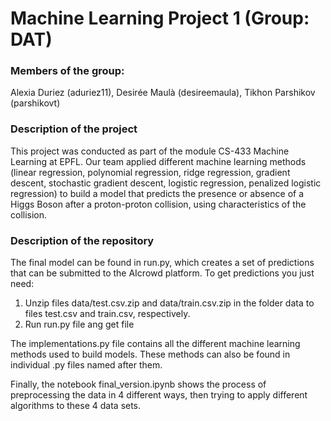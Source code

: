 # Machine Learning Project 1 (Group: DAT)

### Members of the group:
Alexia Duriez (aduriez11), Desirée Maulà (desireemaula), Tikhon Parshikov (parshikovt)

### Description of the project
This project was conducted as part of the module CS-433 Machine Learning at EPFL. Our team applied different machine learning methods (linear regression, polynomial regression, ridge regression, gradient descent, stochastic gradient descent, logistic regression, penalized logistic regression) to build a model that predicts the presence or absence of a Higgs Boson after a proton-proton collision, using characteristics of the collision.

### Description of the repository
The final model can be found in run.py, which creates a set of predictions that can be submitted to the AIcrowd platform.
To get predictions you just need:
1. Unzip files data/test.csv.zip and data/train.csv.zip in the folder data to files test.csv and train.csv, respectively.
2. Run run.py file ang get file  

The implementations.py file contains all the different machine learning methods used to build models. These methods can also be found in individual .py files named after them.

Finally, the notebook final_version.ipynb shows the process of preprocessing the data in 4 different ways, then trying to apply different algorithms to these 4 data sets.
